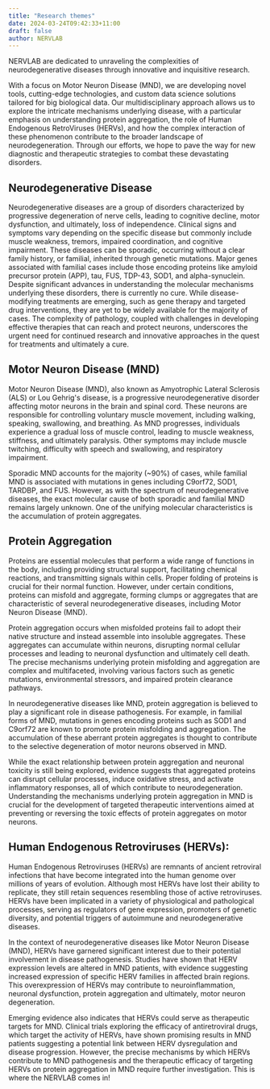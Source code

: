 ```yaml
---
title: "Research themes"
date: 2024-03-24T09:42:33+11:00
draft: false
author: NERVLAB
---
```


NERVLAB are dedicated to unraveling the complexities of neurodegenerative diseases through innovative and inquisitive research. 

With a focus on Motor Neuron Disease (MND), we are developing novel tools, cutting-edge technologies, and custom data science solutions tailored for big biological data. Our multidisciplinary approach allows us to explore the intricate mechanisms underlying disease, with a particular emphasis on understanding protein aggregation, the role of Human Endogenous RetroViruses (HERVs), and how the complex interaction of these phenomenon contribute to the broader landscape of neurodegeneration. Through our efforts, we hope to pave the way for new diagnostic and therapeutic strategies to combat these devastating disorders.

## Neurodegenerative Disease

Neurodegenerative diseases are a group of disorders characterized by progressive degeneration of nerve cells, leading to cognitive decline, motor dysfunction, and ultimately, loss of independence. Clinical signs and symptoms vary depending on the specific disease but commonly include muscle weakness, tremors, impaired coordination, and cognitive impairment. These diseases can be sporadic, occurring without a clear family history, or familial, inherited through genetic mutations. Major genes associated with familial cases include those encoding proteins like amyloid precursor protein (APP), tau, FUS, TDP-43, SOD1, and alpha-synuclein. Despite significant advances in understanding the molecular mechanisms underlying these disorders, there is currently no cure. While disease-modifying treatments are emerging, such as gene therapy and targeted drug interventions, they are yet to be widely available for the majority of cases. The complexity of pathology, coupled with challenges in developing effective therapies that can reach and protect neurons, underscores the urgent need for continued research and innovative approaches in the quest for treatments and ultimately a cure.

## Motor Neuron Disease (MND)

Motor Neuron Disease (MND), also known as Amyotrophic Lateral Sclerosis (ALS) or Lou Gehrig's disease, is a progressive neurodegenerative disorder affecting motor neurons in the brain and spinal cord. These neurons are responsible for controlling voluntary muscle movement, including walking, speaking, swallowing, and breathing. As MND progresses, individuals experience a gradual loss of muscle control, leading to muscle weakness, stiffness, and ultimately paralysis. Other symptoms may include muscle twitching, difficulty with speech and swallowing, and respiratory impairment.

Sporadic MND accounts for the majority (~90%) of cases, while familial MND is associated with mutations in genes including C9orf72, SOD1, TARDBP, and FUS. However, as with the spectrum of neurodegenerative diseases, the exact molecular cause of both sporadic and familial MND remains largely unknown. One of the unifying molecular characteristics is the accumulation of protein aggregates.

## Protein Aggregation

Proteins are essential molecules that perform a wide range of functions in the body, including providing structural support, facilitating chemical reactions, and transmitting signals within cells. Proper folding of proteins is crucial for their normal function. However, under certain conditions, proteins can misfold and aggregate, forming clumps or aggregates that are characteristic of several neurodegenerative diseases, including Motor Neuron Disease (MND).

Protein aggregation occurs when misfolded proteins fail to adopt their native structure and instead assemble into insoluble aggregates. These aggregates can accumulate within neurons, disrupting normal cellular processes and leading to neuronal dysfunction and ultimately cell death. The precise mechanisms underlying protein misfolding and aggregation are complex and multifaceted, involving various factors such as genetic mutations, environmental stressors, and impaired protein clearance pathways.

In neurodegenerative diseases like MND, protein aggregation is believed to play a significant role in disease pathogenesis. For example, in familial forms of MND, mutations in genes encoding proteins such as SOD1 and C9orf72 are known to promote protein misfolding and aggregation. The accumulation of these aberrant protein aggregates is thought to contribute to the selective degeneration of motor neurons observed in MND.

While the exact relationship between protein aggregation and neuronal toxicity is still being explored, evidence suggests that aggregated proteins can disrupt cellular processes, induce oxidative stress, and activate inflammatory responses, all of which contribute to neurodegeneration. Understanding the mechanisms underlying protein aggregation in MND is crucial for the development of targeted therapeutic interventions aimed at preventing or reversing the toxic effects of protein aggregates on motor neurons.

## Human Endogenous Retroviruses (HERVs):

Human Endogenous Retroviruses (HERVs) are remnants of ancient retroviral infections that have become integrated into the human genome over millions of years of evolution. Although most HERVs have lost their ability to replicate, they still retain sequences resembling those of active retroviruses. HERVs have been implicated in a variety of physiological and pathological processes, serving as regulators of gene expression, promoters of genetic diversity, and potential triggers of autoimmune and neurodegenerative diseases.

In the context of neurodegenerative diseases like Motor Neuron Disease (MND), HERVs have garnered significant interest due to their potential involvement in disease pathogenesis. Studies have shown that HERV expression levels are altered in MND patients, with evidence suggesting increased expression of specific HERV families in affected brain regions. This overexpression of HERVs may contribute to neuroinflammation, neuronal dysfunction, protein aggregation and ultimately, motor neuron degeneration.

Emerging evidence also indicates that HERVs could serve as therapeutic targets for MND. Clinical trials exploring the efficacy of antiretroviral drugs, which target the activity of HERVs, have shown promising results in MND patients suggesting a potential link between HERV dysregulation and disease progression. However, the precise mechanisms by which HERVs contribute to MND pathogenesis and the therapeutic efficacy of targeting HERVs on protein aggregation in MND require further investigation. This is where the NERVLAB comes in!
